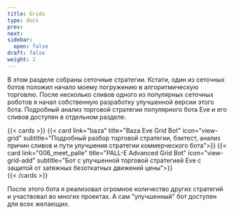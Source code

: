 ```yaml
---
title: Grids
type: docs
prev: 
next: 
sidebar:
  open: false
draft: false
weight: 2
---
```


В этом разделе собраны сеточные стратегии. Кстати, один из сеточных ботов положил начало моему погружению в алгоритмическую торговлю. После несколько сливов одного из популярных сеточных роботов я начал собственную разработку улучшенной версии этого бота. Подробный анализ торговой стратегии популярного бота Eve и его сливов доступен в отдельном разделе.

{{< cards >}}
  {{< card link="baza" title="Baza Eve Grid Bot" icon="view-grid" subtitle="Подробный разбор торговой стратегии, бэктест, анализ причин сливов и пути улучшения стратегии коммерческого бота">}}
  {{< card link="006_meet_palle" title="PALL-E Advanced Grid Bot" icon="view-grid-add" subtitle="Бот с улучшенной торговой стратегией Eve с защитой от затяжных безоткатных движений цены">}}  
{{< /cards >}}

После этого бота я реализовал огромное количество других стратегий и участвовал во многих проектах. А сам "улучшенный" бот доступен для всех желающих.


